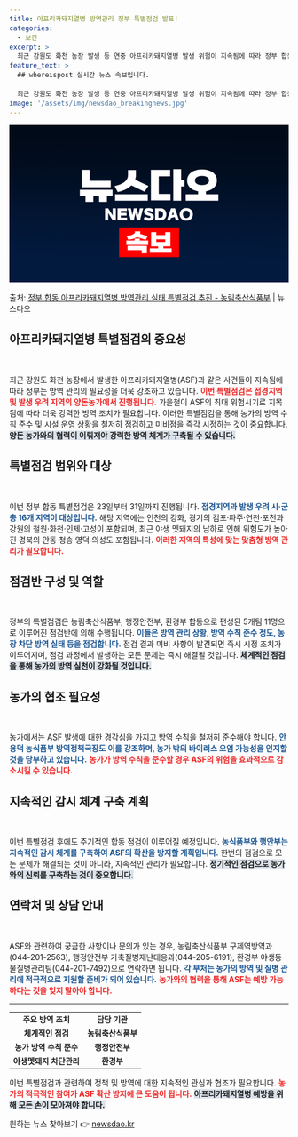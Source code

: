 ```yaml
---
title: 아프리카돼지열병 방역관리 정부 특별점검 발표!
categories:
  - 보건
excerpt: >
  최근 강원도 화천 농장 발생 등 연중 아프리카돼지열병 발생 위험이 지속됨에 따라 정부 합동 아프리카돼지열병 …
feature_text: >
  ## whereispost 실시간 뉴스 속보입니다.

  최근 강원도 화천 농장 발생 등 연중 아프리카돼지열병 발생 위험이 지속됨에 따라 정부 합동 아프리카돼지열병 …
image: '/assets/img/newsdao_breakingnews.jpg'
---
```


![뉴스다오 속보](/assets/img/newsdao_breakingnews.jpg)

<p>출처: <a href="https://newsdao.kr/2206" rel="dofollow">정부 합동 아프리카돼지열병 방역관리 실태 특별점검 추진 - 농림축산식품부</a> | 뉴스다오</p>

<h2 data-ke-size="size26">아프리카돼지열병 특별점검의 중요성</h2>

<p data-ke-size="size16">&nbsp;</p>

최근 강원도 화천 농장에서 발생한 아프리카돼지열병(ASF)과 같은 사건들이 지속됨에 따라 정부는 방역 관리의 필요성을 더욱 강조하고 있습니다. <b><span style="color: #ee2323;">이번 특별점검은 접경지역 및 발생 우려 지역의 양돈농가에서 진행됩니다.</span></b> 가을철이 ASF의 최대 위험시기로 지목됨에 따라 더욱 강력한 방역 조치가 필요합니다. 이러한 특별점검을 통해 농가의 방역 수칙 준수 및 시설 운영 상황을 철저히 점검하고 미비점을 즉각 시정하는 것이 중요합니다. <b><span style="background-color: #21538527;">양돈 농가와의 협력이 이뤄져야 강력한 방역 체계가 구축될 수 있습니다.</span></b> 

<h2 data-ke-size="size26">특별점검 범위와 대상</h2>

<p data-ke-size="size16">&nbsp;</p>

이번 정부 합동 특별점검은 23일부터 31일까지 진행됩니다. <b><span style="color: #1a5490;">접경지역과 발생 우려 시·군 총 16개 지역이 대상입니다.</span></b> 해당 지역에는 인천의 강화, 경기의 김포·파주·연천·포천과 강원의 철원·화천·인제·고성이 포함되며, 최근 야생 멧돼지의 남하로 인해 위험도가 높아진 경북의 안동·청송·영덕·의성도 포함됩니다. <b><span style="color: #ee2323;">이러한 지역의 특성에 맞는 맞춤형 방역 관리가 필요합니다.</span></b> 

<h2 data-ke-size="size26">점검반 구성 및 역할</h2>

<p data-ke-size="size16">&nbsp;</p>

정부의 특별점검은 농림축산식품부, 행정안전부, 환경부 합동으로 편성된 5개팀 11명으로 이루어진 점검반에 의해 수행됩니다. <b><span style="color: #1a5490;">이들은 방역 관리 상황, 방역 수칙 준수 정도, 농장 차단 방역 실태 등을 점검합니다.</span></b> 점검 결과 미비 사항이 발견되면 즉시 시정 조치가 이루어지며, 점검 과정에서 발생하는 모든 문제는 즉시 해결될 것입니다. <b><span style="background-color: #21538527;">체계적인 점검을 통해 농가의 방역 실천이 강화될 것입니다.</span></b>

<h2 data-ke-size="size26">농가의 협조 필요성</h2>

<p data-ke-size="size16">&nbsp;</p>

농가에서는 ASF 발생에 대한 경각심을 가지고 방역 수칙을 철저히 준수해야 합니다. <b><span style="color: #1a5490;">안용덕 농식품부 방역정책국장도 이를 강조하며, 농가 밖의 바이러스 오염 가능성을 인지할 것을 당부하고 있습니다.</span></b> <b><span style="color: #ee2323;">농가가 방역 수칙을 준수할 경우 ASF의 위험을 효과적으로 감소시킬 수 있습니다.</span></b> 

<h2 data-ke-size="size26">지속적인 감시 체계 구축 계획</h2>

<p data-ke-size="size16">&nbsp;</p>

이번 특별점검 후에도 주기적인 합동 점검이 이루어질 예정입니다. <b><span style="color: #1a5490;">농식품부와 행안부는 지속적인 감시 체계를 구축하여 ASF의 확산을 방지할 계획입니다.</span></b> 한번의 점검으로 모든 문제가 해결되는 것이 아니라, 지속적인 관리가 필요합니다. <b><span style="background-color: #21538527;">정기적인 점검으로 농가와의 신뢰를 구축하는 것이 중요합니다.</span></b>

<h2 data-ke-size="size26">연락처 및 상담 안내</h2>

<p data-ke-size="size16">&nbsp;</p>

ASF와 관련하여 궁금한 사항이나 문의가 있는 경우, 농림축산식품부 구제역방역과(044-201-2563), 행정안전부 가축질병재난대응과(044-205-6191), 환경부 야생동물질병관리팀(044-201-7492)으로 연락하면 됩니다. <b><span style="color: #1a5490;">각 부처는 농가의 방역 및 질병 관리에 적극적으로 지원할 준비가 되어 있습니다.</span></b> <b><span style="color: #ee2323;">농가와의 협력을 통해 ASF는 예방 가능하다는 것을 잊지 말아야 합니다.</span></b>

<p data-ke-size="size16"></p> 

<hr>

<table style="width: 100%; border-collapse: collapse;">
  <tr>
    <td style="text-align: center; height: 17px;"><b>주요 방역 조치</b></td>
    <td style="text-align: center; height: 17px;"><b>담당 기관</b></td>
  </tr>
  <tr>
    <td style="text-align: center; height: 17px;"><b>체계적인 점검</b></td>
    <td style="text-align: center; height: 17px;"><b>농림축산식품부</b></td>
  </tr>
  <tr>
    <td style="text-align: center; height: 17px;"><b>농가 방역 수칙 준수</b></td>
    <td style="text-align: center; height: 17px;"><b>행정안전부</b></td>
  </tr>
  <tr>
    <td style="text-align: center; height: 17px;"><b>야생멧돼지 차단관리</b></td>
    <td style="text-align: center; height: 17px;"><b>환경부</b></td>
  </tr>
</table>

<p data-ke-size="size16"></p>

이번 특별점검과 관련하여 정책 및 방역에 대한 지속적인 관심과 협조가 필요합니다. <b><span style="color: #ee2323;">농가의 적극적인 참여가 ASF 확산 방지에 큰 도움이 됩니다.</span></b> <b><span style="background-color: #21538527;">아프리카돼지열병 예방을 위해 모든 손이 모아져야 합니다.</span></b> 

원하는 뉴스 찾아보기 👉 <a href="https://newsdao.kr" rel="dofollow">newsdao.kr</a>


